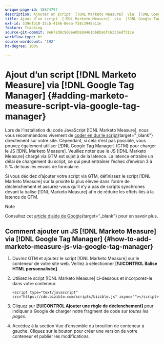 ```yaml
---
unique-page-id: 18874797
description: Ajouter un script  [!DNL Marketo Measure]  via  [!DNL Google Tag Manager]  -  [!DNL Marketo Measure]
title: Ajout d’un script  [!DNL Marketo Measure]  via  [!DNL Google Tag Manager]
exl-id: 539efb10-35cb-4146-8eea-728c3948a11e
feature: Tracking
source-git-commit: 9e672d0c568ee0b889461bb8ba6fc6333edf31ce
workflow-type: ht
source-wordcount: '192'
ht-degree: 100%

---
```


# Ajout d’un script [!DNL Marketo Measure] via [!DNL Google Tag Manager] {#adding-marketo-measure-script-via-google-tag-manager}

Lors de l’installation du code JavaScript [!DNL Marketo Measure], nous vous recommandons vivement de [coder en dur le script](/help/marketo-measure-tracking/setting-up-tracking/adding-marketo-measure-script.md){target="_blank"} directement sur votre site. Cependant, si cela n’est pas possible, vous pouvez également utiliser [!DNL Google Tag Manager] (GTM) pour charger le JS [!DNL Marketo Measure]. Veuillez noter que le JS [!DNL Marketo Measure] chargé via GTM est sujet à de la latence. La latence entraîne un délai de chargement du script, ce qui peut entraîner l’échec d’environ 3 à 5 % de tous les envois de formulaire.

Si vous décidez d’ajouter votre script via GTM, définissez le script [!DNL Marketo Measure] sur la priorité la plus élevée dans l’ordre de déclenchement et assurez-vous qu’il n’y a pas de scripts synchrones devant la balise [!DNL Marketo Measure] afin de réduire les effets liés à la latence de GTM.

>[!NOTE]
>
>Consultez cet [article d’aide de Google](https://support.google.com/tagmanager/answer/2772421?hl=fr){target="_blank"} pour en savoir plus.

## Comment ajouter un JS [!DNL Marketo Measure] via [!DNL Google Tag Manager] {#how-to-add-marketo-measure-js-via-google-tag-manager}

1. Ouvrez GTM et ajoutez le script [!DNL Marketo Measure] sur le conteneur de votre site web. Veillez à sélectionner **[!UICONTROL Balise HTML personnalisée]**.

1. Utilisez le script [!DNL Marketo Measure] ci-dessous et incorporez-le dans votre conteneur.

   `<script type="text/javascript" src="https://cdn.bizible.com/scripts/bizible.js" async=""></script>`

1. Cliquez sur **[!UICONTROL Ajouter une règle de déclenchement]** pour indiquer à Google de charger notre fragment de code sur *toutes les pages*.

1. Accédez à la section Vue d’ensemble du brouillon de conteneur à gauche. Cliquez sur le bouton pour créer une version de votre conteneur et publier les modifications.
